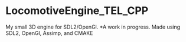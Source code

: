 # LocomotiveEngine_TEL_CPP
My small 3D engine for SDL2/OpenGl. *A work in progress. Made using SDL2, OpenGl, Assimp, and CMAKE
